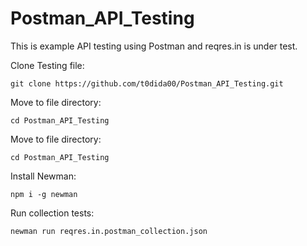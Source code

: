 ﻿# Postman_API_Testing

This is example API testing using Postman and reqres.in is under test.

Clone Testing file: 
```
git clone https://github.com/t0dida00/Postman_API_Testing.git
```
Move to file directory: 
```
cd Postman_API_Testing 
```

Move to file directory: 
```
cd Postman_API_Testing 
```
Install Newman:
```
npm i -g newman
```
Run collection tests:
```
newman run reqres.in.postman_collection.json
```
